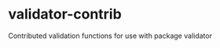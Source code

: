 validator-contrib
=================

Contributed validation functions for use with package validator
